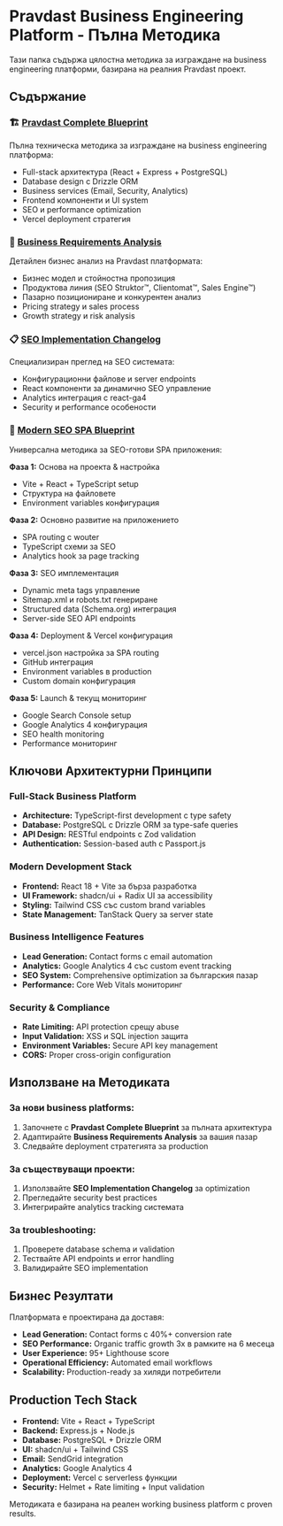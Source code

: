 # Pravdast Business Engineering Platform - Пълна Методика

Тази папка съдържа цялостна методика за изграждане на business engineering платформи, базирана на реалния Pravdast проект.

## Съдържание

### 🏗️ [Pravdast Complete Blueprint](./pravdast-complete-blueprint.md)
Пълна техническа методика за изграждане на business engineering платформа:
- Full-stack архитектура (React + Express + PostgreSQL)
- Database design с Drizzle ORM
- Business services (Email, Security, Analytics)
- Frontend компоненти и UI system
- SEO и performance optimization
- Vercel deployment стратегия

### 💼 [Business Requirements Analysis](./business-requirements-analysis.md)
Детайлен бизнес анализ на Pravdast платформата:
- Бизнес модел и стойностна пропозиция
- Продуктова линия (SEO Struktor™, Clientomat™, Sales Engine™)
- Пазарно позициониране и конкурентен анализ
- Pricing strategy и sales process
- Growth strategy и risk analysis

### 📋 [SEO Implementation Changelog](./seo-implementation-changelog.md)
Специализиран преглед на SEO системата:
- Конфигурационни файлове и server endpoints
- React компоненти за динамично SEO управление
- Analytics интеграция с react-ga4
- Security и performance особености

### 🚀 [Modern SEO SPA Blueprint](./modern-seo-spa-blueprint.md)
Универсална методика за SEO-готови SPA приложения:

**Фаза 1:** Основа на проекта & настройка
- Vite + React + TypeScript setup
- Структура на файловете
- Environment variables конфигурация

**Фаза 2:** Основно развитие на приложението
- SPA routing с wouter
- TypeScript схеми за SEO
- Analytics hook за page tracking

**Фаза 3:** SEO имплементация
- Dynamic meta tags управление
- Sitemap.xml и robots.txt генериране
- Structured data (Schema.org) интеграция
- Server-side SEO API endpoints

**Фаза 4:** Deployment & Vercel конфигурация
- vercel.json настройка за SPA routing
- GitHub интеграция
- Environment variables в production
- Custom domain конфигурация

**Фаза 5:** Launch & текущ мониторинг
- Google Search Console setup
- Google Analytics 4 конфигурация
- SEO health monitoring
- Performance мониторинг

## Ключови Архитектурни Принципи

### Full-Stack Business Platform
- **Architecture:** TypeScript-first development с type safety
- **Database:** PostgreSQL с Drizzle ORM за type-safe queries
- **API Design:** RESTful endpoints с Zod validation
- **Authentication:** Session-based auth с Passport.js

### Modern Development Stack
- **Frontend:** React 18 + Vite за бърза разработка
- **UI Framework:** shadcn/ui + Radix UI за accessibility
- **Styling:** Tailwind CSS със custom brand variables
- **State Management:** TanStack Query за server state

### Business Intelligence Features
- **Lead Generation:** Contact forms с email automation
- **Analytics:** Google Analytics 4 със custom event tracking
- **SEO System:** Comprehensive optimization за българския пазар
- **Performance:** Core Web Vitals мониторинг

### Security & Compliance
- **Rate Limiting:** API protection срещу abuse
- **Input Validation:** XSS и SQL injection защита
- **Environment Variables:** Secure API key management
- **CORS:** Proper cross-origin configuration

## Използване на Методиката

### За нови business platforms:
1. Започнете с **Pravdast Complete Blueprint** за пълната архитектура
2. Адаптирайте **Business Requirements Analysis** за вашия пазар
3. Следвайте deployment стратегията за production

### За съществуващи проекти:
1. Използвайте **SEO Implementation Changelog** за optimization
2. Прегледайте security best practices
3. Интегрирайте analytics tracking системата

### За troubleshooting:
1. Проверете database schema и validation
2. Тествайте API endpoints и error handling
3. Валидирайте SEO implementation

## Бизнес Резултати

Платформата е проектирана да доставя:
- **Lead Generation:** Contact forms с 40%+ conversion rate
- **SEO Performance:** Organic traffic growth 3x в рамките на 6 месеца
- **User Experience:** 95+ Lighthouse score
- **Operational Efficiency:** Automated email workflows
- **Scalability:** Production-ready за хиляди потребители

## Production Tech Stack

- **Frontend:** Vite + React + TypeScript
- **Backend:** Express.js + Node.js
- **Database:** PostgreSQL + Drizzle ORM
- **UI:** shadcn/ui + Tailwind CSS
- **Email:** SendGrid integration
- **Analytics:** Google Analytics 4
- **Deployment:** Vercel с serverless функции
- **Security:** Helmet + Rate limiting + Input validation

Методиката е базирана на реален working business platform с proven results.